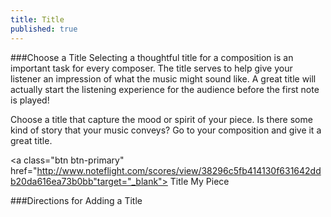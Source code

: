 ```yaml
---
title: Title
published: true
---
```


###Choose a Title
Selecting a thoughtful title for a composition is an important task for every composer. The title serves to help give your listener an impression of what the music might sound like. A great title will actually start the listening experience for the audience before the first note is played!

Choose a title that capture the mood or spirit of your piece. Is there some kind of story that your music conveys? Go to your composition and give it a great title. 


<a class="btn btn-primary" href="http://www.noteflight.com/scores/view/38296c5fb414130f631642ddb20da616ea73b0bb"target="_blank"><i class="fa fa-music"></i> Title My Piece</a>


###Directions for Adding a Title
